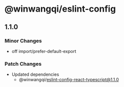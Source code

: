 # @winwangqi/eslint-config

## 1.1.0

### Minor Changes

- off import/prefer-default-export

### Patch Changes

- Updated dependencies
  - @winwangqi/eslint-config-react-typescript@1.1.0
